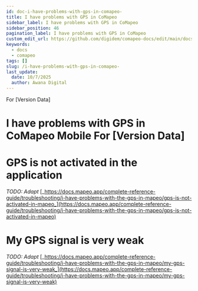 ```yaml
---
id: doc-i-have-problems-with-gps-in-comapeo-
title: I have problems with GPS in CoMapeo 
sidebar_label: I have problems with GPS in CoMapeo 
sidebar_position: 46
pagination_label: I have problems with GPS in CoMapeo 
custom_edit_url: https://github.com/digidem/comapeo-docs/edit/main/docs/troubleshooting/i-have-problems-with-gps-in-comapeo-.md
keywords:
  - docs
  - comapeo
tags: []
slug: /i-have-problems-with-gps-in-comapeo-
last_update:
  date: 10/7/2025
  author: Awana Digital
---
```


For [Version Data]


# I have problems with GPS in CoMapeo Mobile For [Version Data]


# **GPS is not activated in the application**


_TODO: Adapt_ [_https://docs.mapeo.app/complete-reference-guide/troubleshooting/i-have-problems-with-the-gps-in-mapeo/gps-is-not-activated-in-mapeo_](https://docs.mapeo.app/complete-reference-guide/troubleshooting/i-have-problems-with-the-gps-in-mapeo/gps-is-not-activated-in-mapeo)


# **My GPS signal is very weak**


_TODO: Adapt_ [_https://docs.mapeo.app/complete-reference-guide/troubleshooting/i-have-problems-with-the-gps-in-mapeo/my-gps-signal-is-very-weak_](https://docs.mapeo.app/complete-reference-guide/troubleshooting/i-have-problems-with-the-gps-in-mapeo/my-gps-signal-is-very-weak)


# 

